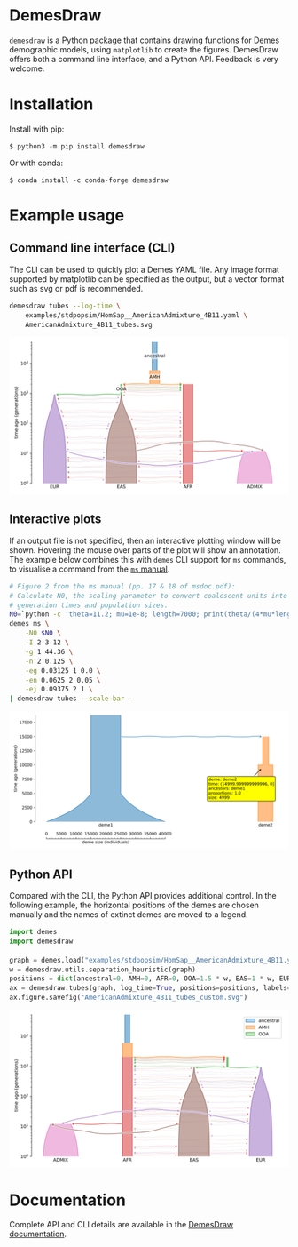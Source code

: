 # DemesDraw

`demesdraw` is a Python package that contains drawing functions for
[Demes](https://popsim-consortium.github.io/demes-spec-docs/main/)
demographic models, using `matplotlib` to create the figures.
DemesDraw offers both a command line interface, and a Python API.
Feedback is very welcome.


# Installation

Install with pip:
```
$ python3 -m pip install demesdraw
```

Or with conda:
```
$ conda install -c conda-forge demesdraw
```

# Example usage

## Command line interface (CLI)

The CLI can be used to quickly plot a Demes YAML file.
Any image format supported by matplotlib can be specified as the output,
but a vector format such as svg or pdf is recommended.

```sh
demesdraw tubes --log-time \
	examples/stdpopsim/HomSap__AmericanAdmixture_4B11.yaml \
	AmericanAdmixture_4B11_tubes.svg
```

![stdpopsim/AmericanAdmixture_4B11 as tubes](https://raw.githubusercontent.com/grahamgower/demesdraw/main/docs/_static/AmericanAdmixture_4B11_tubes.svg)


## Interactive plots

If an output file is not specified, then an interactive plotting window will
be shown. Hovering the mouse over parts of the plot will show an annotation.
The example below combines this with `demes` CLI support for `ms` commands,
to visualise a command from the
[`ms` manual](http://home.uchicago.edu/~rhudson1/source/mksamples.html).

```sh
# Figure 2 from the ms manual (pp. 17 & 18 of msdoc.pdf):
# Calculate N0, the scaling parameter to convert coalescent units into
# generation times and population sizes.
N0=`python -c 'theta=11.2; mu=1e-8; length=7000; print(theta/(4*mu*length))'`
demes ms \
    -N0 $N0 \
    -I 2 3 12 \
    -g 1 44.36 \
    -n 2 0.125 \
    -eg 0.03125 1 0.0 \
    -en 0.0625 2 0.05 \
    -ej 0.09375 2 1 \
| demesdraw tubes --scale-bar -
```

![ms_manual/Figure_2](https://raw.githubusercontent.com/grahamgower/demesdraw/main/docs/_static/ms_manual_figure_2.svg)


## Python API

Compared with the CLI, the Python API provides additional control.
In the following example, the horizontal positions of the demes
are chosen manually and the names of extinct demes are moved to
a legend.

```python
import demes
import demesdraw

graph = demes.load("examples/stdpopsim/HomSap__AmericanAdmixture_4B11.yaml")
w = demesdraw.utils.separation_heuristic(graph)
positions = dict(ancestral=0, AMH=0, AFR=0, OOA=1.5 * w, EAS=1 * w, EUR=2 * w, ADMIX=-w)
ax = demesdraw.tubes(graph, log_time=True, positions=positions, labels="xticks-legend")
ax.figure.savefig("AmericanAdmixture_4B11_tubes_custom.svg")
```

![stdpopsim/AmericanAdmixture_4B11 tubes_custom](https://raw.githubusercontent.com/grahamgower/demesdraw/main/docs/_static/AmericanAdmixture_4B11_tubes_custom.svg)

# Documentation

Complete API and CLI details are available in the 
[DemesDraw documentation](https://grahamgower.github.io/demesdraw).
